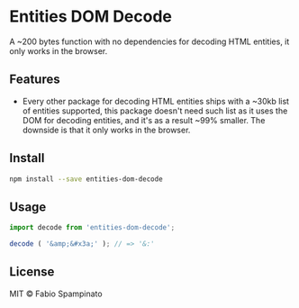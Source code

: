 # Entities DOM Decode

A ~200 bytes function with no dependencies for decoding HTML entities, it only works in the browser.

## Features

- Every other package for decoding HTML entities ships with a ~30kb list of entities supported, this package doesn't need such list as it uses the DOM for decoding entities, and it's as a result ~99% smaller. The downside is that it only works in the browser.

## Install

```sh
npm install --save entities-dom-decode
```

## Usage

```ts
import decode from 'entities-dom-decode';

decode ( '&amp;&#x3a;' ); // => '&:'
```

## License

MIT © Fabio Spampinato

